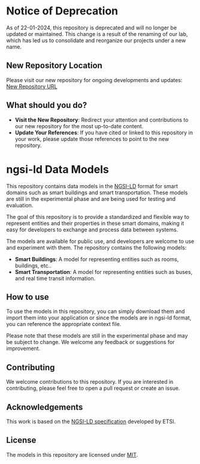 # Notice of Deprecation

As of 22-01-2024, this repository is deprecated and will no longer be updated or maintained. This change is a result of the renaming of our lab, which has led us to consolidate and reorganize our projects under a new name.

## New Repository Location

Please visit our new repository for ongoing developments and updates: [New Repository URL](https://github.com/satrai-lab/data-models)

<!---
Here we must replace for each repo (comdex,planiot,etc.)
-->

## What should you do?

- **Visit the New Repository**: Redirect your attention and contributions to our new repository for the most up-to-date content.
- **Update Your References**: If you have cited or linked to this repository in your work, please update those references to point to the new repository.

# ngsi-ld Data Models

This repository contains data models in the [NGSI-LD](https://www.etsi.org/deliver/etsi_gs/CIM/001_099/009/01.01.01_60/gs_CIM009v010101p.pdf) format for smart domains such as smart buildings and smart transportation. These models are still in the experimental phase and are being used for testing and evaluation.

The goal of this repository is to provide a standardized and flexible way to represent entities and their properties in these smart domains, making it easy for developers to exchange and process data between systems. 

The models are available for public use, and developers are welcome to use and experiment with them. The repository contains the following models:
* **Smart Buildings**: A model for representing entities such as rooms, buildings, etc..
* **Smart Transportation**: A model for representing entities such as buses, and real time transit information.

## How to use

To use the models in this repository, you can simply download them and import them into your application or since the models are in ngsi-ld format, you can reference the appropriate context file.

Please note that these models are still in the experimental phase and may be subject to change. We welcome any feedback or suggestions for improvement.

## Contributing

We welcome contributions to this repository. If you are interested in contributing, please feel free to open a pull request or create an issue.

## Acknowledgements

This work is based on the [NGSI-LD specification](https://www.etsi.org/deliver/etsi_gs/CIM/001_099/009/01.01.01_60/gs_CIM009v010101p.pdf) developed by ETSI.

## License

The models in this repository are licensed under [MIT](https://opensource.org/licenses/MIT).



 
